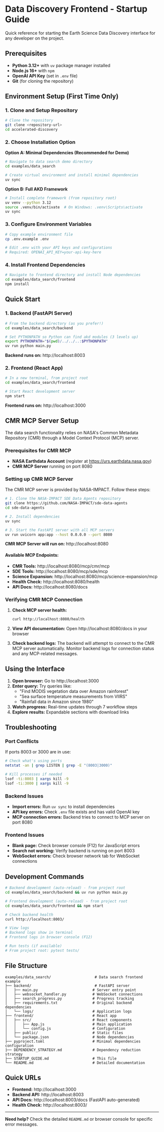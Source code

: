 # Data Discovery Frontend - Startup Guide

Quick reference for starting the Earth Science Data Discovery interface for any developer on the project.

## Prerequisites

- **Python 3.12+** with `uv` package manager installed
- **Node.js 16+** with `npm`
- **OpenAI API Key** (set in `.env` file)
- **Git** (for cloning the repository)

## Environment Setup (First Time Only)

### 1. Clone and Setup Repository

```bash
# Clone the repository
git clone <repository-url>
cd accelerated-discovery
```

### 2. Choose Installation Option

**Option A: Minimal Dependencies (Recommended for Demo)**
```bash
# Navigate to data search demo directory
cd examples/data_search

# Create virtual environment and install minimal dependencies
uv sync
```

**Option B: Full AKD Framework**
```bash
# Install complete framework (from repository root)
uv venv --python 3.12
source .venv/bin/activate  # On Windows: .venv\Scripts\activate
uv sync
```

### 3. Configure Environment Variables

```bash
# Copy example environment file
cp .env.example .env

# Edit .env with your API keys and configurations
# Required: OPENAI_API_KEY=your-api-key-here
```

### 4. Install Frontend Dependencies

```bash
# Navigate to frontend directory and install Node dependencies
cd examples/data_search/frontend
npm install
```

## Quick Start

### 1. Backend (FastAPI Server)

```bash
# From the backend directory (as you prefer!)
cd examples/data_search/backend

# Set PYTHONPATH so Python can find akd modules (3 levels up)
export PYTHONPATH="$(pwd)/../../..:$PYTHONPATH"
uv run python main.py
```

**Backend runs on:** http://localhost:8003

### 2. Frontend (React App)

```bash
# In a new terminal, from project root
cd examples/data_search/frontend

# Start React development server
npm start
```

**Frontend runs on:** http://localhost:3000

## CMR MCP Server Setup

The data search functionality relies on NASA's Common Metadata Repository (CMR) through a Model Context Protocol (MCP) server.

### Prerequisites for CMR MCP

- **NASA Earthdata Account** (register at https://urs.earthdata.nasa.gov)
- **CMR MCP Server** running on port 8080

### Setting up CMR MCP Server

The CMR MCP server is provided by NASA-IMPACT. Follow these steps:

```bash
# 1. Clone the NASA-IMPACT SDE Data Agents repository
git clone https://github.com/NASA-IMPACT/sde-data-agents
cd sde-data-agents

# 2. Install dependencies
uv sync

# 3. Start the FastAPI server with all MCP servers
uv run uvicorn app:app --host 0.0.0.0 --port 8080
```

**CMR MCP Server will run on:** http://localhost:8080

#### Available MCP Endpoints:
- **CMR Tools:** http://localhost:8080/mcp/cmr/mcp
- **SDE Tools:** http://localhost:8080/mcp/sde/mcp
- **Science Expansion:** http://localhost:8080/mcp/science-expansion/mcp
- **Health Check:** http://localhost:8080/health
- **API Docs:** http://localhost:8080/docs

### Verifying CMR MCP Connection

1. **Check MCP server health:**
   ```bash
   curl http://localhost:8080/health
   ```

2. **View API documentation:**
   Open http://localhost:8080/docs in your browser

3. **Check backend logs:**
   The backend will attempt to connect to the CMR MCP server automatically. Monitor backend logs for connection status and any MCP-related messages.

## Using the Interface

1. **Open browser:** Go to http://localhost:3000
2. **Enter query:** Try queries like:
   - "Find MODIS vegetation data over Amazon rainforest"
   - "Sea surface temperature measurements from VIIRS"
   - "Rainfall data in Amazon since 1980"
3. **Watch progress:** Real-time updates through 7 workflow steps
4. **Explore results:** Expandable sections with download links

## Troubleshooting

### Port Conflicts
If ports 8003 or 3000 are in use:
```bash
# Check what's using ports
netstat -an | grep LISTEN | grep -E "(8003|3000)"

# Kill processes if needed
lsof -ti:8003 | xargs kill -9
lsof -ti:3000 | xargs kill -9
```

### Backend Issues
- **Import errors:** Run `uv sync` to install dependencies
- **API key errors:** Check `.env` file exists and has valid OpenAI key
- **MCP connection errors:** Backend tries to connect to MCP server on port 8080

### Frontend Issues
- **Blank page:** Check browser console (F12) for JavaScript errors
- **Search not working:** Verify backend is running on port 8003
- **WebSocket errors:** Check browser network tab for WebSocket connections

## Development Commands

```bash
# Backend development (auto-reload) - from project root
cd examples/data_search/backend && uv run python main.py

# Frontend development (auto-reload) - from project root
cd examples/data_search/frontend && npm start

# Check backend health
curl http://localhost:8003/

# View logs
# Backend logs show in terminal
# Frontend logs in browser console (F12)

# Run tests (if available)
# From project root: pytest tests/
```

## File Structure

```
examples/data_search/                    # Data search frontend example
├── backend/                             # FastAPI server
│   ├── main.py                         # Server entry point
│   ├── websocket_handler.py            # WebSocket connections
│   ├── search_progress.py              # Progress tracking
│   ├── requirements.txt                # Original backend dependencies
│   └── logs/                           # Application logs
├── frontend/                           # React app
│   ├── src/                            # React components
│   │   ├── App.js                      # Main application
│   │   └── config.js                   # Configuration
│   ├── public/                         # Static files
│   └── package.json                    # Node dependencies
├── pyproject.toml                      # Minimal dependencies configuration
├── DEPENDENCY_STRATEGY.md              # Dependency reduction strategy
├── STARTUP_GUIDE.md                    # This file
└── README.md                           # Detailed documentation
```

## Quick URLs

- **Frontend:** http://localhost:3000
- **Backend API:** http://localhost:8003
- **API Docs:** http://localhost:8003/docs (FastAPI auto-generated)
- **Health Check:** http://localhost:8003/

---

**Need help?** Check the detailed `README.md` or browser console for specific error messages.
